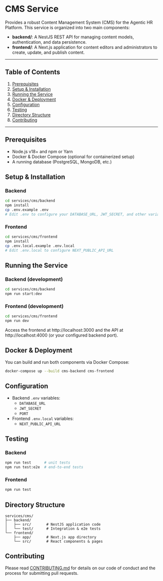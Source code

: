 # CMS Service

Provides a robust Content Management System (CMS) for the Agentic HR Platform. This service is organized into two main components:

- **backend/**: A NestJS REST API for managing content models, authentication, and data persistence.
- **frontend/**: A Next.js application for content editors and administrators to create, update, and publish content.

---

## Table of Contents
1. [Prerequisites](#prerequisites)
2. [Setup & Installation](#setup--installation)
3. [Running the Service](#running-the-service)
4. [Docker & Deployment](#docker--deployment)
5. [Configuration](#configuration)
6. [Testing](#testing)
7. [Directory Structure](#directory-structure)
8. [Contributing](#contributing)

---

## Prerequisites
- Node.js v18+ and npm or Yarn
- Docker & Docker Compose (optional for containerized setup)
- A running database (PostgreSQL, MongoDB, etc.)

## Setup & Installation

### Backend
```bash
cd services/cms/backend
npm install
cp .env.example .env
# Edit .env to configure your DATABASE_URL, JWT_SECRET, and other variables
```

### Frontend
```bash
cd services/cms/frontend
npm install
cp .env.local.example .env.local
# Edit .env.local to configure NEXT_PUBLIC_API_URL
```

## Running the Service

### Backend (development)
```bash
cd services/cms/backend
npm run start:dev
```

### Frontend (development)
```bash
cd services/cms/frontend
npm run dev
```

Access the frontend at http://localhost:3000 and the API at http://localhost:4000 (or your configured backend port).

## Docker & Deployment

You can build and run both components via Docker Compose:
```bash
docker-compose up --build cms-backend cms-frontend
```

## Configuration
- Backend `.env` variables:
  - `DATABASE_URL`
  - `JWT_SECRET`
  - `PORT`
- Frontend `.env.local` variables:
  - `NEXT_PUBLIC_API_URL`

## Testing

### Backend
```bash
npm run test      # unit tests
npm run test:e2e  # end-to-end tests
```

### Frontend
```bash
npm run test
```

## Directory Structure
```
services/cms/
├── backend/
│   ├── src/       # NestJS application code
│   └── test/      # Integration & e2e tests
└── frontend/
    ├── app/       # Next.js app directory
    └── src/       # React components & pages
```

## Contributing
Please read [CONTRIBUTING.md](./CONTRIBUTING.md) for details on our code of conduct and the process for submitting pull requests.
